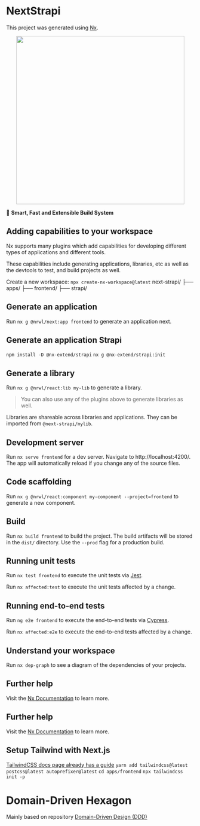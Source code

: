 

# NextStrapi

This project was generated using [Nx](https://nx.dev).

<p style="text-align: center;"><img src="https://raw.githubusercontent.com/nrwl/nx/master/images/nx-logo.png" width="450"></p>

🔎 **Smart, Fast and Extensible Build System**

## Adding capabilities to your workspace

Nx supports many plugins which add capabilities for developing different types of applications and different tools.

These capabilities include generating applications, libraries, etc as well as the devtools to test, and build projects as well.

Create a new workspace:
`npx create-nx-workspace@latest`
next-strapi/
├── apps/
    ├── frontend/
    ├── strapi/


## Generate an application

Run `nx g @nrwl/next:app frontend` to generate an application next.


## Generate an application Strapi

`npm install -D @nx-extend/strapi`
`nx g @nx-extend/strapi:init`

## Generate a library

Run `nx g @nrwl/react:lib my-lib` to generate a library.

> You can also use any of the plugins above to generate libraries as well.

Libraries are shareable across libraries and applications. They can be imported from `@next-strapi/mylib`.

## Development server

Run `nx serve frontend` for a dev server. Navigate to http://localhost:4200/. The app will automatically reload if you change any of the source files.

## Code scaffolding

Run `nx g @nrwl/react:component my-component --project=frontend` to generate a new component.

## Build

Run `nx build frontend` to build the project. The build artifacts will be stored in the `dist/` directory. Use the `--prod` flag for a production build.

## Running unit tests

Run `nx test frontend` to execute the unit tests via [Jest](https://jestjs.io).

Run `nx affected:test` to execute the unit tests affected by a change.

## Running end-to-end tests

Run `ng e2e frontend` to execute the end-to-end tests via [Cypress](https://www.cypress.io).

Run `nx affected:e2e` to execute the end-to-end tests affected by a change.

## Understand your workspace

Run `nx dep-graph` to see a diagram of the dependencies of your projects.

## Further help

Visit the [Nx Documentation](https://nx.dev) to learn more.

## Further help

Visit the [Nx Documentation](https://nx.dev) to learn more.

## Setup Tailwind with Next.js

[TailwindCSS docs page already has a guide](https://tailwindcss.com/docs/guides/nextjs)
`yarn add tailwindcss@latest postcss@latest autoprefixer@latest`
`cd apps/frontend`
`npx tailwindcss init -p`


# Domain-Driven Hexagon

Mainly based on repository [Domain-Driven Design (DDD)](https://github.com/Sairyss/domain-driven-hexagon#repositories)